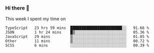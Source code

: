 ### Hi there 👋

<!--
**qiruohan/qiruohan** is a ✨ _special_ ✨ repository because its `README.md` (this file) appears on your GitHub profile.

Here are some ideas to get you started:

- 🔭 I’m currently working on ...
- 🌱 I’m currently learning ...
- 👯 I’m looking to collaborate on ...
- 🤔 I’m looking for help with ...
- 💬 Ask me about ...
- 📫 How to reach me: ...
- 😄 Pronouns: ...
- ⚡ Fun fact: ...
-->

This week I spent my time on 
<!--START_SECTION:waka-->
```text
TypeScript   23 hrs 59 mins  ███████████████████████░░   91.66 % 
JSON         1 hr 24 mins    █▒░░░░░░░░░░░░░░░░░░░░░░░   05.36 % 
JavaScript   29 mins         ▒░░░░░░░░░░░░░░░░░░░░░░░░   01.85 % 
Other        11 mins         ▒░░░░░░░░░░░░░░░░░░░░░░░░   00.72 % 
SCSS         6 mins          ░░░░░░░░░░░░░░░░░░░░░░░░░   00.39 % 
```
<!--END_SECTION:waka-->

